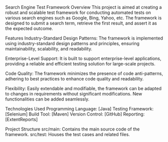 Search Engine Test Framework
Overview
This project is aimed at creating a robust and scalable test framework for conducting automated tests on various search engines such as Google, Bing, Yahoo, etc. The framework is designed to submit a search term, retrieve the first result, and assert it as the expected outcome.

Features
Industry-Standard Design Patterns: The framework is implemented using industry-standard design patterns and principles, ensuring maintainability, scalability, and readability.

Enterprise-Level Support: It is built to support enterprise-level applications, providing a reliable and efficient testing solution for large-scale projects.

Code Quality: The framework minimizes the presence of code anti-patterns, adhering to best practices to enhance code quality and readability.

Flexibility: Easily extendable and modifiable, the framework can be adapted to changes in requirements without significant modifications. New functionalities can be added seamlessly.

Technologies Used
Programming Language: [Java]
Testing Framework: [Selenium]
Build Tool: [Maven]
Version Control: [GitHub]
Reporting: [ExtentReports]

Project Structure
src/main: Contains the main source code of the framework.
src/test: Houses the test cases and related files.
